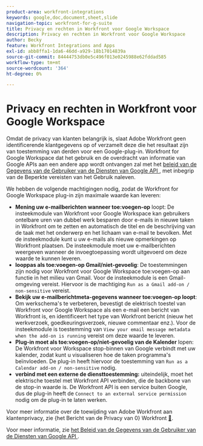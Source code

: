 ```yaml
---
product-area: workfront-integrations
keywords: google,doc,document,sheet,slide
navigation-topic: workfront-for-g-suite
title: Privacy en rechten in Workfront voor Google Workspace
description: Privacy en rechten in Workfront voor Google Workspace
author: Becky
feature: Workfront Integrations and Apps
exl-id: abb8ffa1-1da6-46dd-a929-18b17014839a
source-git-commit: 84444753db0e5c496f013e0245988e62fddad585
workflow-type: tm+mt
source-wordcount: '364'
ht-degree: 0%

---
```


# Privacy en rechten in Workfront voor Google Workspace

Omdat de privacy van klanten belangrijk is, slaat Adobe Workfront geen identificerende klantgegevens op of verzamelt deze die het resultaat zijn van toestemming van derden voor een Google-plug-in. Workfront for Google Workspace dat het gebruik en de overdracht van informatie van Google APIs aan een andere app wordt ontvangen zal met het [ beleid van de Gegevens van de Gebruiker van de Diensten van Google API ](https://developers.google.com/terms/api-services-user-data-policy), met inbegrip van de Beperkte vereisten van het Gebruik naleven.

We hebben de volgende machtigingen nodig, zodat de Workfront for Google Workspace plug-in zijn maximale waarde kan leveren:

* **Mening uw e-mailberichten wanneer toe:voegen-op** loopt: De insteekmodule van Workfront voor Google Workspace kan gebruikers ontelbare uren van dubbel werk besparen door e-mails in nieuwe taken in Workfront om te zetten en automatisch de titel en de beschrijving van de taak met het onderwerp en het lichaam van e-mail te bevolken. Met de insteekmodule kunt u uw e-mails als nieuwe opmerkingen op Workfront plaatsen. De insteekmodule moet uw e-mailberichten weergeven wanneer de invoegtoepassing wordt uitgevoerd om deze waarde te kunnen leveren.
* **looppas als toe:voegen-op Gmail/niet-gevoelig**: De toestemmingen zijn nodig voor Workfront voor Google Workspace toe:voegen-op aan functie in het milieu van Gmail. Voor de insteekmodule is een Gmail-omgeving vereist. Hiervoor is de machtiging `Run as a Gmail add-on / non-sensitive` vereist.
* **Bekijk uw e-mailberichtmeta-gegevens wanneer toe:voegen-op loopt**: Om werkschema&#39;s te verbeteren, bevestigt de elektrisch toestel van Workfront voor Google Workspace als een e-mail een bericht van Workfront is, en identificeert het type van Workfront bericht (nieuw het werkverzoek, goedkeuringsverzoek, nieuwe commentaar enz.). Voor de insteekmodule is toestemming van `View your email message metadata when the add-on is running` vereist om deze waarde te leveren.
* **Plug-in moet als toe:voegen-op/niet-gevoelig van de Kalender** lopen: De Workfront voor Workspace stop-binnen van Google verbindt met uw kalender, zodat kunt u visualiseren hoe de taken programma&#39;s beïnvloeden. De plug-in heeft hiervoor de toestemming van `Run as a Calendar add-on / non-sensitive` nodig.
* **verbind met een externe de diensttoestemming:** uiteindelijk, moet het elektrische toestel met Workfront API verbinden, die de backbone van de stop-in waarde is. De Workfront API is een service buiten Google, dus de plug-in heeft de `Connect to an external service permission` nodig om de plug-in te laten werken.

Voor meer informatie over de toewijding van Adobe Workfront aan klantenprivacy, zie {het Bericht van de Privacy van 0} Workfront [&#128279;](https://www.adobe.com/content/dam/cc/en/legal/terms/enterprise/pdfs/Privacy-Notice-and-Privacy-Shield-Statement-Adobe-Workfront.pdf).

Voor meer informatie, zie [ het Beleid van de Gegevens van de Gebruiker van de Diensten van Google API ](https://developers.google.com/terms/api-services-user-data-policy).
